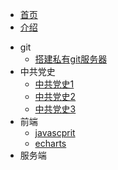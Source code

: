 <!-- 侧边导航栏 -->
* [首页](README)
* [介绍](/guide)
<!-- 加一个斜杠在是寻找文件夹，不加斜杠是寻找文件 -->

* git
    * [搭建私有git服务器](util/git/)
* 中共党史
    * [中共党史1](zgds/zgds1/)
    * [中共党史2](zgds/zgds2)
    * [中共党史3](zgds/zgds3)
* 前端
    * [javascprit](ui/javascript/)  
    * [echarts](ui/echarts/)
* 服务端